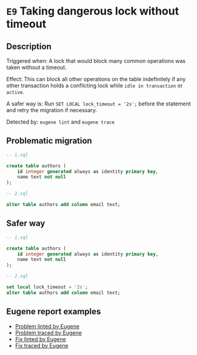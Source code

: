# `E9` Taking dangerous lock without timeout

## Description

Triggered when: A lock that would block many common operations was taken without a timeout.

Effect: This can block all other operations on the table indefinitely if any other transaction holds a conflicting lock while `idle in transaction` or `active`.

A safer way is: Run `SET LOCAL lock_timeout = '2s';` before the statement and retry the migration if necessary.

Detected by: `eugene lint` and `eugene trace`

## Problematic migration

```sql
-- 1.sql

create table authors (
    id integer generated always as identity primary key,
    name text not null
);

-- 2.sql

alter table authors add column email text;

```

## Safer way

```sql
-- 1.sql

create table authors (
    id integer generated always as identity primary key,
    name text not null
);

-- 2.sql

set local lock_timeout = '2s';
alter table authors add column email text;

```

## Eugene report examples

- [Problem linted by Eugene](unsafe_lint.md)
- [Problem traced by Eugene](unsafe_trace.md)
- [Fix linted by Eugene](safer_trace.md)
- [Fix traced by Eugene](safer_trace.md)
